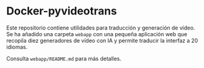 # Docker-pyvideotrans

Este repositorio contiene utilidades para traducción y generación de vídeo. Se ha añadido una carpeta `webapp` con una pequeña aplicación web que recopila diez generadores de vídeo con IA y permite traducir la interfaz a 20 idiomas.

Consulta `webapp/README.md` para más detalles.
